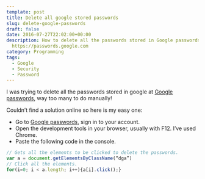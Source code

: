 ```yaml
---
template: post
title: Delete all google stored passwords
slug: delete-google-passwords
draft: false
date: 2016-07-27T22:02:00+00:00
description: How to delete all the passwords stored in Google passwords
  https://passwords.google.com
category: Programming
tags:
  - Google
  - Security
  - Password
---
```


I was trying to delete all the passwords stored in google at [Google passwords](https://passwords.google.com), way too many to do manually!

Couldn’t find a solution online so here is my easy one:

*   Go to [Google passwords](https://passwords.google.com), sign in to your account.
*   Open the development tools in your browser, usually with F12\. I’ve used Chrome.
*   Paste the following code in the console.

```javascript
// Gets all the elements to be clicked to delete the passwords.
var a = document.getElementsByClassName(“dga”)
// Click all the elements.
for(i=0; i < a.length; i++){a[i].click();}
```
